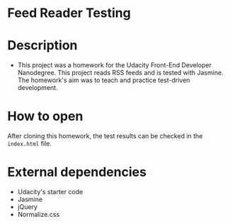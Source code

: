 Feed Reader Testing
===============================

# Description

* This project was a homework for the Udacity Front-End Developer Nanodegree. This project reads RSS feeds and is tested with Jasmine. The homework's aim was to teach and practice test-driven development. 

# How to open 

After cloning this homework, the test results can be checked in the `index.html` file. 

# External dependencies 

* Udacity's starter code
* Jasmine
* jQuery
* Normalize.css